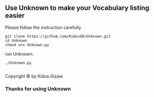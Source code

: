 ## Use Unknown to make your Vocabulary listing easier
Please follow the instruction carefully

```
git clone https://github.com/KidusGR/Unknown.git
cd Unknown
chmod u+x Unknown.py
```
run Unknown:

	./Unknown.py

```
```
Copyright © by Kidus Gizaw
### Thanks for using Unknown
